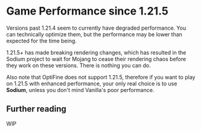 # Game Performance since 1.21.5
<!-- TODO: write this in a way that's consistent with the other notes -->

Versions past 1.21.4 seem to currently have degraded performance. You can technically optimize them, but the performance may be lower than expected for the time being.

1.21.5+ has made breaking rendering changes, which has resulted in the Sodium project to wait for Mojang to cease their rendering chaos before they work on these versions. There is nothing you can do.

Also note that OptiFine does not support 1.21.5, therefore if you want to play on 1.21.5 with enhanced performance, your only real choice is to use **Sodium**, unless you don't mind Vanilla's poor performance.

## Further reading
WIP